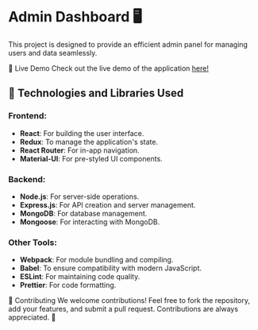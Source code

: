 # Admin Dashboard 🖥️

This project is designed to provide an efficient admin panel for managing users and data seamlessly.

🌟 Live Demo
Check out the live demo of the application [here!](https://admin-dashboard-frontend-t4o4.onrender.com/dashboard)

## 🚀 Technologies and Libraries Used

### Frontend:
- **React**: For building the user interface.
- **Redux**: To manage the application's state.
- **React Router**: For in-app navigation.
- **Material-UI**: For pre-styled UI components.

### Backend:
- **Node.js**: For server-side operations.
- **Express.js**: For API creation and server management.
- **MongoDB**: For database management.
- **Mongoose**: For interacting with MongoDB.

### Other Tools:
- **Webpack**: For module bundling and compiling.
- **Babel**: To ensure compatibility with modern JavaScript.
- **ESLint**: For maintaining code quality.
- **Prettier**: For code formatting.

🤝 Contributing
We welcome contributions! Feel free to fork the repository, add your features, and submit a pull request. Contributions are always appreciated. 🎉
